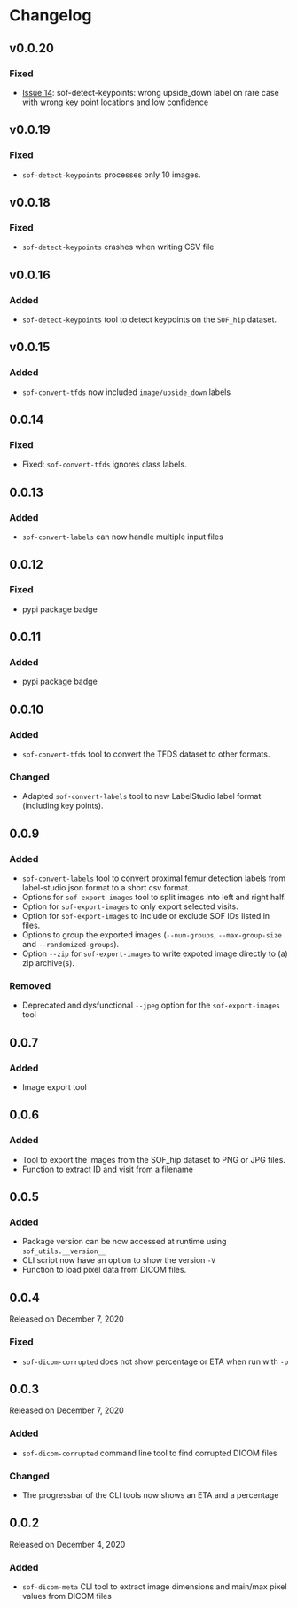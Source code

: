 # Changelog

## v0.0.20
### Fixed
- [Issue 14](https://github.com/ithron/SOF-Utils/issues/14): sof-detect-keypoints: wrong upside_down label on rare case with wrong key point locations and low confidence

## v0.0.19
### Fixed
- `sof-detect-keypoints` processes only 10 images.

## v0.0.18
### Fixed
- `sof-detect-keypoints` crashes when writing CSV file

## v0.0.16
### Added
  - `sof-detect-keypoints` tool to detect keypoints on the `SOF_hip` dataset.

## v0.0.15

### Added

- `sof-convert-tfds` now included `image/upside_down` labels

## 0.0.14

### Fixed

- Fixed: `sof-convert-tfds` ignores class labels.

## 0.0.13

### Added
- `sof-convert-labels` can now handle multiple input files

## 0.0.12

### Fixed

- pypi package badge

## 0.0.11

### Added

- pypi package badge

## 0.0.10

### Added

- `sof-convert-tfds` tool to convert the TFDS dataset to other formats.

### Changed

- Adapted `sof-convert-labels` tool to new LabelStudio label format (including key points).

## 0.0.9
### Added

- `sof-convert-labels` tool to convert proximal femur detection labels from label-studio json format to a short csv format.
- Options for `sof-export-images` tool to split images into left and right half.
- Option for `sof-export-images` to only export selected visits.
- Option for `sof-export-images` to include or exclude SOF IDs listed in files.
- Options to group the exported images (`--num-groups`, `--max-group-size` and `--randomized-groups`).
- Option `--zip` for `sof-export-images` to write expoted image directly to (a) zip archive(s).

### Removed

- Deprecated and dysfunctional `--jpeg` option for the `sof-export-images` tool

## 0.0.7
### Added

- Image export tool

## 0.0.6
### Added

- Tool to export the images from the SOF_hip dataset to PNG or JPG files.
- Function to extract ID and visit from a filename 

## 0.0.5

### Added

- Package version can be now accessed at runtime using `sof_utils.__version__`
- CLI script now have an option to show the version `-V`
- Function to load pixel data from DICOM files.

## 0.0.4

Released on December 7, 2020

### Fixed

- `sof-dicom-corrupted` does not show percentage or ETA when run with `-p`

## 0.0.3

Released on December 7, 2020

### Added

- `sof-dicom-corrupted` command line tool to find corrupted DICOM files  

### Changed

- The progressbar of the CLI tools now shows an ETA and a percentage

## 0.0.2

Released on December 4, 2020

### Added

- `sof-dicom-meta` CLI tool to extract image dimensions and main/max pixel values from DICOM files 
